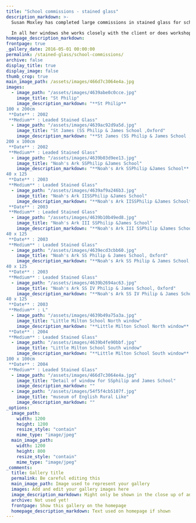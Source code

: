 ```yaml
---
title: "School commissions - stained glass"
description_markdown: >-
  Susan Moxley has completed large commissions in stained glass for schools and institutions as well as smaller works for private homes. Her windows are always instantly recognisable through her use of colour,  line and unique symbolic imagery.

  In all her windows she works closely with the client or does workshops in schools where the children are encouraged to draw their ideas. She often reproduces the children's drawings onto the glass which gives them a feeling of  involvement in a lasting installation. She carries this ancient craft into the contemporary world.
homepage_description_markdown: 
frontpage: true
_gallery_date: 2016-05-01 00:00:00
permalink: /stained-glass/school-commissions/
archive: false
display_title: true
display_image: false
thumb_crop: true
main_image_path: /assets/images/466d7c3064e4a.jpg
images:
  - image_path: "/assets/images/4639abe0c0cce.jpg"
    image_title: "St Philip"
    image_description_markdown: "**St Philip**  
100 x 200cm  
 **Date** : 2002  
 **Medium** : Leaded Stained Glass"
  - image_path: "/assets/images/4639ac92d9a5d.jpg"
    image_title: "St James (SS Philip & James School ,Oxford"
    image_description_markdown: "**St James (SS Philip & James School ,Oxford**  
200 x 100cm  
 **Date** : 2002  
 **Medium** : Leaded Stained Glass"
  - image_path: "/assets/images/4639b03d9ee13.jpg"
    image_title: "Noah's Ark SSPhilip &James School"
    image_description_markdown: "**Noah's Ark SSPhilip &James School**  
40 x 125  
 **Date** : 2003  
 **Medium** : Leaded Stained Glass"
  - image_path: "/assets/images/4639af9a246b3.jpg"
    image_title: "Noah's Ark IISSPhilip &James School"
    image_description_markdown: "**Noah's Ark IISSPhilip &James School**  
 **Date** : 2003  
 **Medium** : Leaded Stained Glass"
  - image_path: "/assets/images/4639b10b49ed8.jpg"
    image_title: "Noah's Ark III SSPhilip &James School"
    image_description_markdown: "**Noah's Ark III SSPhilip &James School**  
40 x 125  
 **Date** : 2003  
 **Medium** : Leaded Stained Glass"
  - image_path: "/assets/images/4639ecd3cbb60.jpg"
    image_title: "Noah's Ark SS Philip & James School, Oxford"
    image_description_markdown: "**Noah's Ark SS Philip & James School, Oxford**  
40 x 125  
 **Date** : 2003  
 **Medium** : Leaded Stained Glass"
  - image_path: "/assets/images/4639b2694ac63.jpg"
    image_title: "Noah's Ark SS IV Philip & James School, Oxford"
    image_description_markdown: "**Noah's Ark SS IV Philip & James School, Oxford**  
40 x 125  
 **Date** : 2003  
 **Medium** : L"
  - image_path: "/assets/images/4639b49a75a3a.jpg"
    image_title: "Little Milton School North window"
    image_description_markdown: "**Little Milton School North window**  
 **Date** : 2004  
 **Medium** : Leaded Stained Glass"
  - image_path: "/assets/images/4639b4fe90bbf.jpg"
    image_title: "Little Milton School South window"
    image_description_markdown: "**Little Milton School South window**  
100 x 100cm  
 **Date** : 2004  
 **Medium** : Leaded Stained Glass"
  - image_path: "/assets/images/466d7c3064e4a.jpg"
    image_title: "Detail of window for SSphilip and James School"
    image_description_markdown: ""
  - image_path: "/assets/images/54f5f4cb5107f.jpg"
    image_title: "museum of English Rural Like"
    image_description_markdown: ""
_options:
  image_path:
    width: 1200
    height: 1200
    resize_style: "contain"
    mime_type: "image/jpeg"
  main_image_path:
    width: 1200
    height: 800
    resize_style: "contain"
    mime_type: "image/jpeg"
_comments:
  title: Gallery title
  permalink: Be careful editing this
  main_image_path: Image used to represent your gallery
  images: Add and edit your gallery images here
  image_description_markdown: Might only be shown in the close up of an image
  archive: Not used yet!
  frontpage: Show this gallery on the homepage
  homepage_description_markdown: Text used on homepage if shown
---
```

